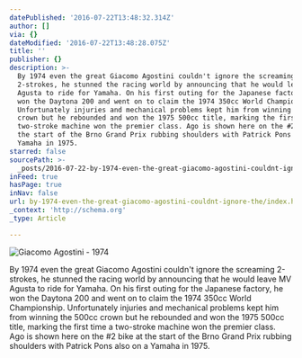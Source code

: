 ```yaml
---
datePublished: '2016-07-22T13:48:32.314Z'
author: []
via: {}
dateModified: '2016-07-22T13:48:28.075Z'
title: ''
publisher: {}
description: >-
  By 1974 even the great Giacomo Agostini couldn't ignore the screaming
  2-strokes, he stunned the racing world by announcing that he would leave MV
  Agusta to ride for Yamaha. On his first outing for the Japanese factory, he
  won the Daytona 200 and went on to claim the 1974 350cc World Championship.
  Unfortunately injuries and mechanical problems kept him from winning the 500cc
  crown but he rebounded and won the 1975 500cc title, marking the first time a
  two-stroke machine won the premier class. Ago is shown here on the #2 bike at
  the start of the Brno Grand Prix rubbing shoulders with Patrick Pons also on a
  Yamaha in 1975.
starred: false
sourcePath: >-
  _posts/2016-07-22-by-1974-even-the-great-giacomo-agostini-couldnt-ignore-the.md
inFeed: true
hasPage: true
inNav: false
url: by-1974-even-the-great-giacomo-agostini-couldnt-ignore-the/index.html
_context: 'http://schema.org'
_type: Article

---
```

![Giacomo Agostini - 1974](https://the-grid-user-content.s3-us-west-2.amazonaws.com/244905f8-2e88-46a5-a583-da1f587882a9.jpg)

By 1974 even the great Giacomo Agostini couldn't ignore the screaming 2-strokes, he stunned the racing world by announcing that he would leave MV Agusta to ride for Yamaha. On his first outing for the Japanese factory, he won the Daytona 200 and went on to claim the 1974 350cc World Championship. Unfortunately injuries and mechanical problems kept him from winning the 500cc crown but he rebounded and won the 1975 500cc title, marking the first time a two-stroke machine won the premier class. Ago is shown here on the \#2 bike at the start of the Brno Grand Prix rubbing shoulders with Patrick Pons also on a Yamaha in 1975\.